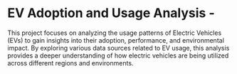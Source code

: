 # EV Adoption and Usage Analysis -
This project focuses on analyzing the usage patterns of Electric Vehicles (EVs) to gain insights into their adoption, performance, and environmental impact. By exploring various data sources related to EV usage, this analysis provides a deeper understanding of how electric vehicles are being utilized across different regions and environments.
